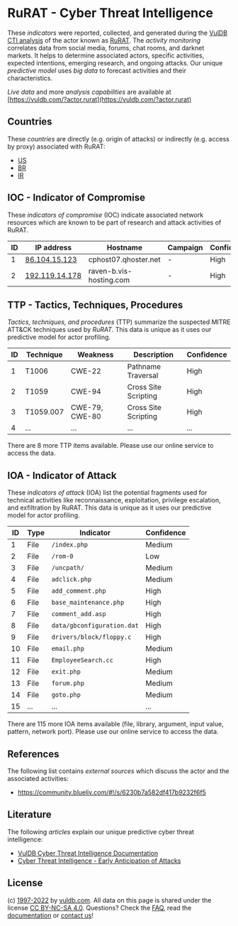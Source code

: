 # RuRAT - Cyber Threat Intelligence

These _indicators_ were reported, collected, and generated during the [VulDB CTI analysis](https://vuldb.com/?kb.cti) of the actor known as [RuRAT](https://vuldb.com/?actor.rurat). The _activity monitoring_ correlates data from social media, forums, chat rooms, and darknet markets. It helps to determine associated actors, specific activities, expected intentions, emerging research, and ongoing attacks. Our unique _predictive model_ uses _big data_ to forecast activities and their characteristics.

_Live data_ and more _analysis capabilities_ are available at [https://vuldb.com/?actor.rurat](https://vuldb.com/?actor.rurat)

## Countries

These _countries_ are directly (e.g. origin of attacks) or indirectly (e.g. access by proxy) associated with RuRAT:

* [US](https://vuldb.com/?country.us)
* [BR](https://vuldb.com/?country.br)
* [IR](https://vuldb.com/?country.ir)

## IOC - Indicator of Compromise

These _indicators of compromise_ (IOC) indicate associated network resources which are known to be part of research and attack activities of RuRAT.

ID | IP address | Hostname | Campaign | Confidence
-- | ---------- | -------- | -------- | ----------
1 | [86.104.15.123](https://vuldb.com/?ip.86.104.15.123) | cphost07.qhoster.net | - | High
2 | [192.119.14.178](https://vuldb.com/?ip.192.119.14.178) | raven-b.vis-hosting.com | - | High

## TTP - Tactics, Techniques, Procedures

_Tactics, techniques, and procedures_ (TTP) summarize the suspected MITRE ATT&CK techniques used by _RuRAT_. This data is unique as it uses our predictive model for actor profiling.

ID | Technique | Weakness | Description | Confidence
-- | --------- | -------- | ----------- | ----------
1 | T1006 | CWE-22 | Pathname Traversal | High
2 | T1059 | CWE-94 | Cross Site Scripting | High
3 | T1059.007 | CWE-79, CWE-80 | Cross Site Scripting | High
4 | ... | ... | ... | ...

There are 8 more TTP items available. Please use our online service to access the data.

## IOA - Indicator of Attack

These _indicators of attack_ (IOA) list the potential fragments used for technical activities like reconnaissance, exploitation, privilege escalation, and exfiltration by RuRAT. This data is unique as it uses our predictive model for actor profiling.

ID | Type | Indicator | Confidence
-- | ---- | --------- | ----------
1 | File | `/index.php` | Medium
2 | File | `/rom-0` | Low
3 | File | `/uncpath/` | Medium
4 | File | `adclick.php` | Medium
5 | File | `add_comment.php` | High
6 | File | `base_maintenance.php` | High
7 | File | `comment_add.asp` | High
8 | File | `data/gbconfiguration.dat` | High
9 | File | `drivers/block/floppy.c` | High
10 | File | `email.php` | Medium
11 | File | `EmployeeSearch.cc` | High
12 | File | `exit.php` | Medium
13 | File | `forum.php` | Medium
14 | File | `goto.php` | Medium
15 | ... | ... | ...

There are 115 more IOA items available (file, library, argument, input value, pattern, network port). Please use our online service to access the data.

## References

The following list contains _external sources_ which discuss the actor and the associated activities:

* https://community.blueliv.com/#!/s/6230b7a582df417b9232f6f5

## Literature

The following _articles_ explain our unique predictive cyber threat intelligence:

* [VulDB Cyber Threat Intelligence Documentation](https://vuldb.com/?kb.cti)
* [Cyber Threat Intelligence - Early Anticipation of Attacks](https://www.scip.ch/en/?labs.20201022)

## License

(c) [1997-2022](https://vuldb.com/?kb.changelog) by [vuldb.com](https://vuldb.com/?kb.about). All data on this page is shared under the license [CC BY-NC-SA 4.0](https://creativecommons.org/licenses/by-nc-sa/4.0/). Questions? Check the [FAQ](https://vuldb.com/?kb.faq), read the [documentation](https://vuldb.com/?kb) or [contact us](https://vuldb.com/?contact)!
